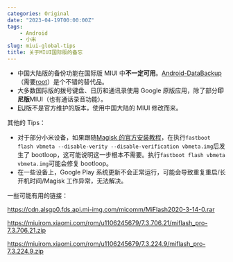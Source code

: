 ```yaml
---
categories: Original
date: "2023-04-19T00:00:00Z"
tags:
    - Android
    - 小米
slug: miui-global-tips
title: 关于MIUI国际版的备忘
---
```


-   中国大陆版的备份功能在国际版 MIUI 中**不一定可用**。[Android-DataBackup](https://github.com/XayahSuSuSu/Android-DataBackup)（需要[root](https://github.com/topjohnwu/Magisk)）是个不错的替代品。
-   大多数国际版的拨号键盘、日历和通讯录使用 Google 原版应用，除了部分**印尼版**MIUI（也有通话录音功能）。
-   [EU](https://xiaomi.eu/community/)版不是官方维护的版本，使用中国大陆的 MIUI 修改而来。

其他的 Tips：

-   对于部分小米设备，如果跟随[Magisk 的官方安装教程](https://topjohnwu.github.io/Magisk/install.html)，在执行`fastboot flash vbmeta --disable-verity --disable-verification vbmeta.img`后发生了 bootloop，这可能说明这一步根本不需要。执行`fastboot flash vbmeta vbmeta.img`可能会修复 bootloop。
-   在一些设备上，Google Play 系统更新不会正常运行，可能会导致重复重启/长开机时间/Magisk 工作异常，无法解决。

一些可能有用的链接：

https://cdn.alsgp0.fds.api.mi-img.com/micomm/MiFlash2020-3-14-0.rar

https://miuirom.xiaomi.com/rom/u1106245679/7.3.706.21/miflash_pro-7.3.706.21.zip

https://miuirom.xiaomi.com/rom/u1106245679/7.3.224.9/miflash_pro-7.3.224.9.zip
